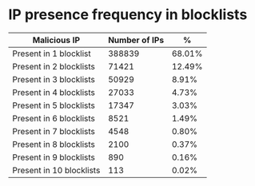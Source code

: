 # IP presence frequency in blocklists
| Malicious IP | Number of IPs | % |
|----|----|----|
| Present in 1 blocklist | 388839 | 68.01% |
| Present in 2 blocklists | 71421 | 12.49% |
| Present in 3 blocklists | 50929 | 8.91% |
| Present in 4 blocklists | 27033 | 4.73% |
| Present in 5 blocklists | 17347 | 3.03% |
| Present in 6 blocklists | 8521 | 1.49% |
| Present in 7 blocklists | 4548 | 0.80% |
| Present in 8 blocklists | 2100 | 0.37% |
| Present in 9 blocklists | 890 | 0.16% |
| Present in 10 blocklists | 113 | 0.02% |
